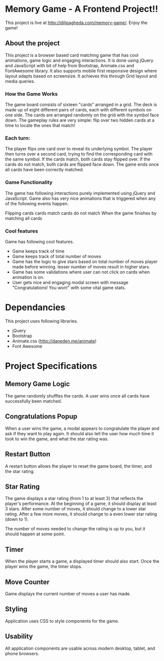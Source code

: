 # Memory Game - A Frontend Project!!

This project is live at http://dilipagheda.com/memory-game/. Enjoy the game!

## About the project
This project is a browser based card matching game that has cool animations, game logic and engaging interactions. It is done using jQuery and JavaScript with bit of help from Bootstrap, Animate.css and FontAwesome library. It also supports mobile first responsive design where layout adapts based on screensize. It achieves this through Grid layout and media queries.

### How the Game Works
The game board consists of sixteen "cards" arranged in a grid. The deck is made up of eight different pairs of cards, each with different symbols on one side. The cards are arranged randomly on the grid with the symbol face down. The gameplay rules are very simple: flip over two hidden cards at a time to locate the ones that match!

### Each turn:

The player flips one card over to reveal its underlying symbol.
The player then turns over a second card, trying to find the corresponding card with the same symbol.
If the cards match, both cards stay flipped over.
If the cards do not match, both cards are flipped face down.
The game ends once all cards have been correctly matched.

### Game Functionality
The game has following interactions purely implemented using jQuery and JavaScript. Game also has very nice animations that is triggered when any of the following events happen.

Flipping cards
cards match
cards do not match
When the game finishes by matching all cards

### Cool features
Game has following cool features.
- Game keeps track of time
- Game keeps track of total number of moves
- Game has the logic to give stars based on total number of moves player made before winning. lesser number of moves result in higher stars.
- Game has some validations where user can not click on cards when animation is on.
- User gets nice and engaging modal screen with message "Congratulations! You won!" with some vital game stats.

# Dependancies
This project uses following libraries.
- jQuery
- Bootstrap
- Animate.css (http://daneden.me/animate)
- Font Awesome

# Project Specifications
## Memory Game Logic

The game randomly shuffles the cards. A user wins once all cards have successfully been matched.

## Congratulations Popup

When a user wins the game, a modal appears to congratulate the player and ask if they want to play again. It should also tell the user how much time it took to win the game, and what the star rating was.

## Restart Button

A restart button allows the player to reset the game board, the timer, and the star rating.

## Star Rating

The game displays a star rating (from 1 to at least 3) that reflects the player's performance. At the beginning of a game, it should display at least 3 stars. After some number of moves, it should change to a lower star rating. After a few more moves, it should change to a even lower star rating (down to 1).

The number of moves needed to change the rating is up to you, but it should happen at some point.

## Timer

When the player starts a game, a displayed timer should also start. Once the player wins the game, the timer stops.

## Move Counter

Game displays the current number of moves a user has made.

## Styling

Application uses CSS to style components for the game.

## Usability

All application components are usable across modern desktop, tablet, and phone browsers.


